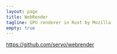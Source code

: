 ```yaml
---
layout: page
title: WebRender
tagline: GPU renderer in Rust by Mozilla
empty: true
---
```


https://github.com/servo/webrender
